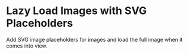 Lazy Load Images with SVG Placeholders
======================================

Add SVG image placeholders for images and load the full image when it comes into view.
